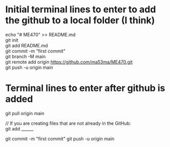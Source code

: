 # Initial terminal lines to enter to add the github to a local folder (I think)
echo "# ME470" >> README.md  
git init  
git add README.md  
git commit -m "first commit"  
git branch -M main  
git remote add origin https://github.com/ma53ma/ME470.git  
git push -u origin main  


# Terminal lines to enter after github is added
git pull origin main

// If you are creating files that are not already in the GitHub:  
git add ______

git commit -m "first commit"
git push -u origin main
